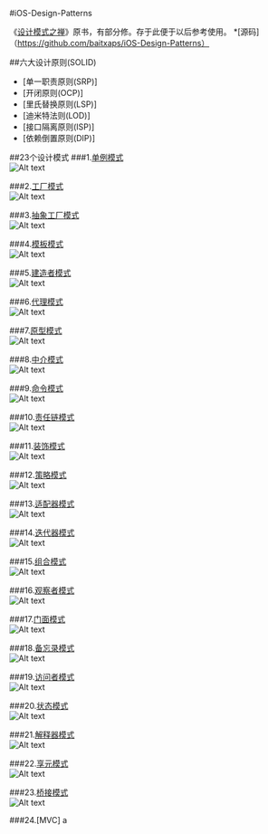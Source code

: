 #iOS-Design-Patterns

《[设计模式之禅](http://download.csdn.net/detail/baitxaps/9602132)》原书，有部分修。存于此便于以后参考使用。
*[源码]（https://github.com/baitxaps/iOS-Design-Patterns）

##六大设计原则(SOLID)
* [单一职责原则(SRP)]
* [开闭原则(OCP)]
* [里氏替换原则(LSP)]
* [迪米特法则(LOD)]
* [接口隔离原则(ISP)]
* [依赖倒置原则(DIP)]


##23个设计模式
###1.[单例模式](https://github.com/baitxaps/iOS-Design-Patterns/tree/master/AdapterPattern)  
![Alt text](https://github.com/baitxaps/iOS-Design-Patterns/blob/master/jpg/singleton.gif "单例模式")

###2.[工厂模式](https://github.com/baitxaps/iOS-Design-Patterns/tree/master/FactoryMethodPattern)  
![Alt text](https://github.com/baitxaps/iOS-Design-Patterns/blob/master/jpg/factorys.jpg "工厂模式类图")

###3.[抽象工厂模式](https://github.com/baitxaps/iOS-Design-Patterns/tree/master/FactoryMethodPattern)   
![Alt text](https://github.com/baitxaps/iOS-Design-Patterns/blob/master/jpg/factorya.jpg "抽象工厂模式类图")

###4.[模板模式](https://github.com/baitxaps/iOS-Design-Patterns/tree/master/ProtoType)  
![Alt text](https://github.com/baitxaps/iOS-Design-Patterns/blob/master/jpg/template.jpg "模板模式类图")

###5.[建造者模式](https://github.com/baitxaps/iOS-Design-Patterns/tree/master/BuilderParrern)  
![Alt text](https://github.com/baitxaps/iOS-Design-Patterns/blob/master/jpg/builder.jpg "建造者模式类图")

###6.[代理模式](https://github.com/baitxaps/iOS-Design-Patterns/tree/master/RHCProxy)  
![Alt text](https://github.com/baitxaps/iOS-Design-Patterns/blob/master/jpg/proxy.jpg "代理模式类图")

###7.[原型模式](https://github.com/baitxaps/iOS-Design-Patterns/tree/master/ProtoType)  
![Alt text](https://github.com/baitxaps/iOS-Design-Patterns/blob/master/jpg/prototype.gif "原型模式类图")

###8.[中介模式](https://github.com/baitxaps/iOS-Design-Patterns/tree/master/MediatorPattern)  
![Alt text](https://github.com/baitxaps/iOS-Design-Patterns/blob/master/jpg/mediator.jpg "中介模式类图")

###9.[命令模式](https://github.com/baitxaps/iOS-Design-Patterns/tree/master/CommandPattern)  
![Alt text](https://github.com/baitxaps/iOS-Design-Patterns/blob/master/jpg/command.jpg "命令模式类图")

###10.[责任链模式](https://github.com/baitxaps/iOS-Design-Patterns/tree/master/ChainOfResponsibilityPattern)  
![Alt text](https://github.com/baitxaps/iOS-Design-Patterns/blob/master/jpg/chainofresponsibility.jpg "责任链模式类图")

###11.[装饰模式](https://github.com/baitxaps/iOS-Design-Patterns/tree/master/DecoratorPattern)  
![Alt text](https://github.com/baitxaps/iOS-Design-Patterns/blob/master/jpg/decorator.jpg "装饰模式类图")

###12.[策略模式](https://github.com/baitxaps/iOS-Design-Patterns/tree/master/StrategyPattern)  
![Alt text](https://github.com/baitxaps/iOS-Design-Patterns/blob/master/jpg/strategy.jpg "策略模式类图")

###13.[适配器模式](https://github.com/baitxaps/iOS-Design-Patterns/tree/master/AdapterPattern)  
![Alt text](https://github.com/baitxaps/iOS-Design-Patterns/blob/master/jpg/adapter.jpg "适配器模式类图")

###14.[迭代器模式](https://github.com/baitxaps/iOS-Design-Patterns/tree/master/IteratorPattern)  
![Alt text](https://github.com/baitxaps/iOS-Design-Patterns/blob/master/jpg/iterator.jpg "迭代器模式类图")

###15.[组合模式](https://github.com/baitxaps/iOS-Design-Patterns/tree/master/CompositePattern)  
![Alt text](https://github.com/baitxaps/iOS-Design-Patterns/blob/master/jpg/composite.jpg "组合模式类图")

###16.[观察者模式](https://github.com/baitxaps/iOS-Design-Patterns/tree/master/ObserverPattern)  
![Alt text](https://github.com/baitxaps/iOS-Design-Patterns/blob/master/jpg/observer.jpg "观察者模式类图")

###17.[门面模式](https://github.com/baitxaps/iOS-Design-Patterns/tree/master/FacadePattern)  
![Alt text](https://github.com/baitxaps/iOS-Design-Patterns/blob/master/jpg/facade.gif "门面模式示意图")

###18.[备忘录模式](https://github.com/baitxaps/iOS-Design-Patterns/tree/master/MementoPattern)  
![Alt text](https://github.com/baitxaps/iOS-Design-Patterns/blob/master/jpg/memento.jpg "备忘录模式类图")

###19.[访问者模式](https://github.com/baitxaps/iOS-Design-Patterns/tree/master/VisitorPattern)  
![Alt text](https://github.com/baitxaps/iOS-Design-Patterns/blob/master/jpg/visitor.jpg "访问者模式类图")

###20.[状态模式](https://github.com/baitxaps/iOS-Design-Patterns/tree/master/StatePattern)  
![Alt text](https://github.com/baitxaps/iOS-Design-Patterns/blob/master/jpg/state.jpg "状态模式类图")

###21.[解释器模式](https://github.com/baitxaps/iOS-Design-Patterns/tree/master/InterpreterPattern)  
![Alt text](https://github.com/baitxaps/iOS-Design-Patterns/blob/master/jpg/interpreter.jpg "解释器模式类图")

###22.[享元模式](https://github.com/baitxaps/iOS-Design-Patterns/tree/master/FlyweightPattern)  
![Alt text](https://github.com/baitxaps/iOS-Design-Patterns/blob/master/jpg/flyweight.gif "享元模式类图")

###23.[桥接模式](https://github.com/baitxaps/iOS-Design-Patterns/tree/master/BridgePattern)  
![Alt text](https://github.com/baitxaps/iOS-Design-Patterns/blob/master/jpg/bridge.jpg "桥接模式类图")

###24.[MVC]
a
